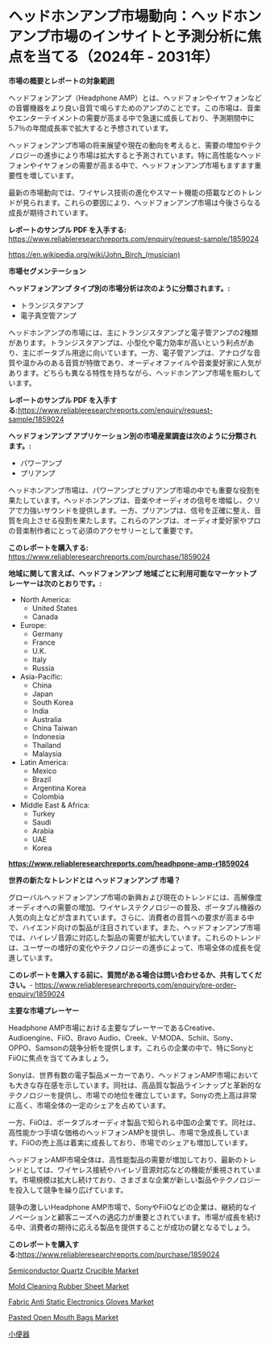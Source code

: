 <p><h1>ヘッドホンアンプ市場動向：ヘッドホンアンプ市場のインサイトと予測分析に焦点を当てる（2024年 - 2031年）</h1></p><p><strong>市場の概要とレポートの対象範囲</strong></p>
<p><p>ヘッドフォンアンプ（Headphone AMP）とは、ヘッドフォンやイヤフォンなどの音響機器をより良い音質で鳴らすためのアンプのことです。この市場は、音楽やエンターテイメントの需要が高まる中で急速に成長しており、予測期間中に5.7％の年間成長率で拡大すると予想されています。</p><p>ヘッドフォンアンプ市場の将来展望や現在の動向を考えると、需要の増加やテクノロジーの進歩により市場は拡大すると予測されています。特に高性能なヘッドフォンやイヤフォンの需要が高まる中で、ヘッドフォンアンプ市場もますます重要性を増しています。</p><p>最新の市場動向では、ワイヤレス技術の進化やスマート機能の搭載などのトレンドが見られます。これらの要因により、ヘッドフォンアンプ市場は今後さらなる成長が期待されています。</p></p>
<p><strong>レポートのサンプル PDF を入手する:</strong> <a href="https://www.reliableresearchreports.com/enquiry/request-sample/1859024">https://www.reliableresearchreports.com/enquiry/request-sample/1859024</a></p>
<p><a href="https://en.wikipedia.org/wiki/John_Birch_(musician)">https://en.wikipedia.org/wiki/John_Birch_(musician)</a></p>
<p><strong>市場セグメンテーション</strong></p>
<p><strong>ヘッドフォンアンプ タイプ別の市場分析は次のように分類されます。:</strong></p>
<p><ul><li>トランジスタアンプ</li><li>電子真空管アンプ</li></ul></p>
<p><p>ヘッドホンアンプの市場には、主にトランジスタアンプと電子管アンプの2種類があります。トランジスタアンプは、小型化や電力効率が高いという利点があり、主にポータブル用途に向いています。一方、電子管アンプは、アナログな音質や温かみのある音質が特徴であり、オーディオファイルや音楽愛好家に人気があります。どちらも異なる特性を持ちながら、ヘッドホンアンプ市場を賑わしています。</p></p>
<p><strong>レポートのサンプル PDF を入手する:</strong><a href="https://www.reliableresearchreports.com/enquiry/request-sample/1859024">https://www.reliableresearchreports.com/enquiry/request-sample/1859024</a></p>
<p><strong> ヘッドフォンアンプ アプリケーション別の市場産業調査は次のように分類されます。:</strong></p>
<p><ul><li>パワーアンプ</li><li>プリアンプ</li></ul></p>
<p><p>ヘッドホンアンプ市場は、パワーアンプとプリアンプ市場の中でも重要な役割を果たしています。ヘッドホンアンプは、音楽やオーディオの信号を増幅し、クリアで力強いサウンドを提供します。一方、プリアンプは、信号を正確に整え、音質を向上させる役割を果たします。これらのアンプは、オーディオ愛好家やプロの音楽制作者にとって必須のアクセサリーとして重要です。</p></p>
<p><strong>このレポートを購入する:</strong> <a href="https://www.reliableresearchreports.com/purchase/1859024">https://www.reliableresearchreports.com/purchase/1859024</a></p>
<p><strong>地域に関して言えば、ヘッドフォンアンプ 地域ごとに利用可能なマーケットプレーヤーは次のとおりです。:</strong></p>
<p><ul>
    <li>
        North America:
        <ul>
            <li>United States</li>
            <li>Canada</li>
        </ul>
    </li>
    <li>
        Europe:
        <ul>
            <li>Germany</li>
            <li>France</li>
            <li>U.K.</li>
            <li>Italy</li>
            <li>Russia</li>
        </ul>
    </li>
    <li>
        Asia-Pacific:
        <ul>
            <li>China</li>
            <li>Japan</li>
            <li>South Korea</li>
            <li>India</li>
            <li>Australia</li>
            <li>China Taiwan</li>
            <li>Indonesia</li>
            <li>Thailand</li>
            <li>Malaysia</li>
        </ul>
    </li>
    <li>
        Latin America:
        <ul>
            <li>Mexico</li>
            <li>Brazil</li>
            <li>Argentina Korea</li>
            <li>Colombia</li>
        </ul>
    </li>
    <li>
        Middle East & Africa:
        <ul>
            <li>Turkey</li>
            <li>Saudi</li>
            <li>Arabia</li>
            <li>UAE</li>
            <li>Korea</li>
        </ul>
    </li>
    </ul></p>
<p><strong><a href="https://www.reliableresearchreports.com/headhpone-amp-r1859024">https://www.reliableresearchreports.com/headhpone-amp-r1859024</a></strong></p>
<p><strong>世界の新たなトレンドとは ヘッドフォンアンプ 市場？</strong></p>
<p><p>グローバルヘッドフォンアンプ市場の新興および現在のトレンドには、高解像度オーディオへの需要の増加、ワイヤレステクノロジーの普及、ポータブル機器の人気の向上などが含まれています。さらに、消費者の音質への要求が高まる中で、ハイエンド向けの製品が注目されています。また、ヘッドフォンアンプ市場では、ハイレゾ音源に対応した製品の需要が拡大しています。これらのトレンドは、ユーザーの嗜好の変化やテクノロジーの進歩によって、市場全体の成長を促進しています。</p></p>
<p><strong>このレポートを購入する前に、質問がある場合は問い合わせるか、共有してください。</strong>- <a href="https://www.reliableresearchreports.com/enquiry/pre-order-enquiry/1859024">https://www.reliableresearchreports.com/enquiry/pre-order-enquiry/1859024</a></p>
<p><strong>主要な市場プレーヤー</strong></p>
<p><p>Headphone AMP市場における主要なプレーヤーであるCreative、Audioengine、FiiO、Bravo Audio、Creek、V-MODA、Schiit、Sony、OPPO、Samsonの競争分析を提供します。これらの企業の中で、特にSonyとFiiOに焦点を当ててみましょう。</p><p>Sonyは、世界有数の電子製品メーカーであり、ヘッドフォンAMP市場においても大きな存在感を示しています。同社は、高品質な製品ラインナップと革新的なテクノロジーを提供し、市場での地位を確立しています。Sonyの売上高は非常に高く、市場全体の一定のシェアを占めています。</p><p>一方、FiiOは、ポータブルオーディオ製品で知られる中国の企業です。同社は、高性能かつ手頃な価格のヘッドフォンAMPを提供し、市場で急成長しています。FiiOの売上高は着実に成長しており、市場でのシェアも増加しています。</p><p>ヘッドフォンAMP市場全体は、高性能製品の需要が増加しており、最新のトレンドとしては、ワイヤレス接続やハイレゾ音源対応などの機能が重視されています。市場規模は拡大し続けており、さまざまな企業が新しい製品やテクノロジーを投入して競争を繰り広げています。</p><p>競争の激しいHeadphone AMP市場で、SonyやFiiOなどの企業は、継続的なイノベーションと顧客ニーズへの適応力が重要とされています。市場が成長を続ける中、消費者の期待に応える製品を提供することが成功の鍵となるでしょう。</p></p>
<p><strong>このレポートを購入する:</strong><a href="https://www.reliableresearchreports.com/purchase/1859024">https://www.reliableresearchreports.com/purchase/1859024</a></p>
<p><p><a href="https://issuu.com/reportprime-2/docs/semiconductor-quartz-crucible-market-size-2030.ppt">Semiconductor Quartz Crucible Market</a></p><p><a href="https://www.linkedin.com/pulse/mold-cleaning-rubber-sheet-market-size-growing-cagr-73-report-8l1wf">Mold Cleaning Rubber Sheet Market</a></p><p><a href="https://www.linkedin.com/pulse/fabric-anti-static-electronics-gloves-market-size-share-trends-amqwf">Fabric Anti Static Electronics Gloves Market</a></p><p><a href="https://medium.com/@millerjimk/exploring-pasted-open-mouth-bags-market-dynamics-global-trends-and-future-growth-prospects-2024-733a816eadc4">Pasted Open Mouth Bags Market</a></p><p><a href="https://medium.com/@rudysimonis2023/%E4%BE%BF%E5%99%A8%E5%B8%82%E5%A0%B4%E5%88%86%E6%9E%90%E3%83%AC%E3%83%9D%E3%83%BC%E3%83%88-2024%E5%B9%B4%E3%81%8B%E3%82%892031%E5%B9%B4%E3%81%BE%E3%81%A7%E3%81%AE%E5%9C%B0%E5%9F%9F-%E3%82%BF%E3%82%A4%E3%83%97-%E5%BA%8A%E7%BD%AE%E3%81%8D%E3%82%BF%E3%82%A4%E3%83%97-%E5%A3%81%E6%8E%9B%E3%81%91%E3%82%BF%E3%82%A4%E3%83%97-%E3%81%9D%E3%81%AE%E4%BB%96-%E7%94%A8%E9%80%94-%E5%AE%B6%E5%BA%AD%E7%94%A8-%E5%95%86%E6%A5%AD%E7%94%A8-%E3%81%AB%E9%96%A2%E3%81%99%E3%82%8B%E3%82%B0%E3%83%AD%E3%83%BC%E3%83%90%E3%83%AB%E3%82%A4%E3%83%B3%E3%82%B5%E3%82%A4%E3%83%88-c75b0cec9c98">小便器</a></p></p>